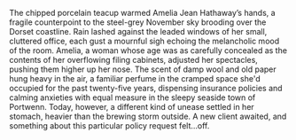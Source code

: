 The chipped porcelain teacup warmed Amelia Jean Hathaway’s hands, a fragile counterpoint to the steel-grey November sky brooding over the Dorset coastline.  Rain lashed against the leaded windows of her small, cluttered office, each gust a mournful sigh echoing the melancholic mood of the room.  Amelia, a woman whose age was as carefully concealed as the contents of her overflowing filing cabinets, adjusted her spectacles, pushing them higher up her nose.  The scent of damp wool and old paper hung heavy in the air, a familiar perfume in the cramped space she'd occupied for the past twenty-five years, dispensing insurance policies and calming anxieties with equal measure in the sleepy seaside town of Portwenn. Today, however, a different kind of unease settled in her stomach, heavier than the brewing storm outside.  A new client awaited, and something about this particular policy request felt…off.
